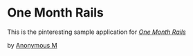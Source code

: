# One Month Rails

This is the pinteresting sample application for 
[*One Month Rails*](http://onemonthrails.com)

by [Anonymous M](https://en.wikipedia.org/wiki/Anonymous_%28group%29)